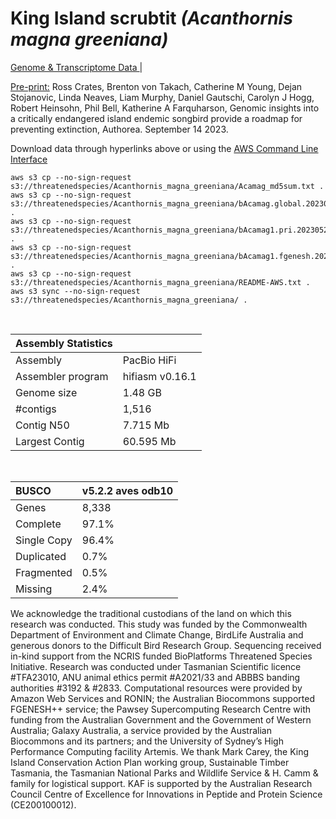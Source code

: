 # **King Island scrubtit** *(Acanthornis magna greeniana)* 

[Genome & Transcriptome Data ](https://threatenedspecies.s3.ap-southeast-2.amazonaws.com/index.html) | 

[Pre-print:](https://doi.org/10.22541/au.169471129.99174363/v1) Ross Crates, Brenton von Takach, Catherine M Young, Dejan Stojanovic, Linda Neaves, Liam Murphy, Daniel Gautschi, Carolyn J Hogg, Robert Heinsohn, Phil Bell, Katherine A Farquharson, Genomic insights into a critically endangered island endemic songbird provide a roadmap for preventing extinction, Authorea. September 14 2023.

Download data through hyperlinks above or using the [AWS Command Line Interface](https://docs.aws.amazon.com/cli/latest/userguide/cli-chap-install.html)
  
```
aws s3 cp --no-sign-request s3://threatenedspecies/Acanthornis_magna_greeniana/Acamag_md5sum.txt .
aws s3 cp --no-sign-request s3://threatenedspecies/Acanthornis_magna_greeniana/bAcamag.global.20230524.fasta.gz .
aws s3 cp --no-sign-request s3://threatenedspecies/Acanthornis_magna_greeniana/bAcamag1.pri.20230524.fasta.gz .
aws s3 cp --no-sign-request s3://threatenedspecies/Acanthornis_magna_greeniana/bAcamag1.fgenesh.20230524.gff3 .
aws s3 cp --no-sign-request s3://threatenedspecies/Acanthornis_magna_greeniana/README-AWS.txt .
aws s3 sync --no-sign-request s3://threatenedspecies/Acanthornis_magna_greeniana/ .
```

<br>

| Assembly Statistics |  |
|:--- | --- |
| Assembly    | PacBio HiFi |
| Assembler program |  hifiasm v0.16.1 |
| Genome size | 1.48 GB |
| #contigs | 1,516 |
| Contig N50 | 7.715 Mb |
| Largest Contig | 60.595 Mb |

<br>

| **BUSCO** | **v5.2.2 aves odb10** |
|:--- | --- |
| Genes    | 8,338 |
| Complete    | 97.1% |
| Single Copy |  96.4% |
| Duplicated | 0.7% |
| Fragmented | 0.5% |
| Missing | 2.4% |

We acknowledge the traditional custodians of the land on which this research was conducted. This study was funded by the Commonwealth Department of Environment and Climate Change, BirdLife Australia and generous donors to the Difficult Bird Research Group. Sequencing received in-kind support from the NCRIS funded BioPlatforms Threatened Species Initiative. Research was conducted under Tasmanian Scientific licence #TFA23010, ANU animal ethics permit #A2021/33 and ABBBS banding authorities #3192 & #2833. Computational resources were provided by Amazon Web Services and RONIN; the Australian Biocommons supported FGENESH++ service; the Pawsey Supercomputing Research Centre with funding from the Australian Government and the Government of Western Australia; Galaxy Australia, a service provided by the Australian Biocommons and its partners; and the University of Sydney’s High Performance Computing facility Artemis. We thank Mark Carey, the King Island Conservation Action Plan working group, Sustainable Timber Tasmania, the Tasmanian National Parks and Wildlife Service & H. Camm & family for logistical support. KAF is supported by the Australian Research Council Centre of Excellence for Innovations in Peptide and Protein Science (CE200100012).
